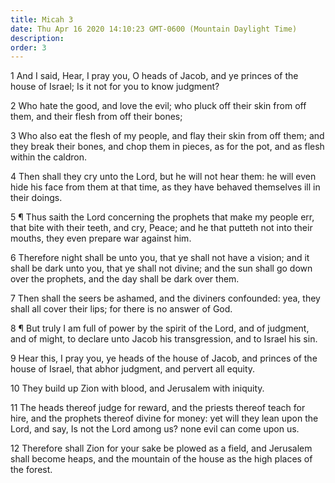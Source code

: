 ```yaml
---
title: Micah 3
date: Thu Apr 16 2020 14:10:23 GMT-0600 (Mountain Daylight Time)
description: 
order: 3
---
```


<p>
  1 And I said, Hear, I pray you, O heads of Jacob, and ye princes of the house
  of Israel; Is it not for you to know judgment?
</p>
<p>
  2 Who hate the good, and love the evil; who pluck off their skin from off
  them, and their flesh from off their bones;
</p>
<p>
  3 Who also eat the flesh of my people, and flay their skin from off them; and
  they break their bones, and chop them in pieces, as for the pot, and as flesh
  within the caldron.
</p>
<p>
  4 Then shall they cry unto the Lord, but he will not hear them: he will even
  hide his face from them at that time, as they have behaved themselves ill in
  their doings.
</p>
<p>
  5 &#xB6; Thus saith the Lord concerning the prophets that make my people err,
  that bite with their teeth, and cry, Peace; and he that putteth not into their
  mouths, they even prepare war against him.
</p>
<p>
  6 Therefore night shall be unto you, that ye shall not have a vision; and it
  shall be dark unto you, that ye shall not divine; and the sun shall go down
  over the prophets, and the day shall be dark over them.
</p>
<p>
  7 Then shall the seers be ashamed, and the diviners confounded: yea, they
  shall all cover their lips; for there is no answer of God.
</p>
<p>
  8 &#xB6; But truly I am full of power by the spirit of the Lord, and of
  judgment, and of might, to declare unto Jacob his transgression, and to Israel
  his sin.
</p>
<p>
  9 Hear this, I pray you, ye heads of the house of Jacob, and princes of the
  house of Israel, that abhor judgment, and pervert all equity.
</p>
<p>10 They build up Zion with blood, and Jerusalem with iniquity.</p>
<p>
  11 The heads thereof judge for reward, and the priests thereof teach for hire,
  and the prophets thereof divine for money: yet will they lean upon the Lord,
  and say, Is not the Lord among us? none evil can come upon us.
</p>
<p>
  12 Therefore shall Zion for your sake be plowed as a field, and Jerusalem
  shall become heaps, and the mountain of the house as the high places of the
  forest.
</p>
